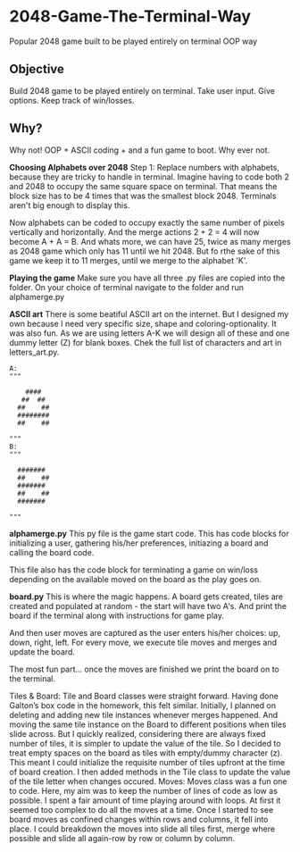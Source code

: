 # 2048-Game-The-Terminal-Way    
Popular 2048 game built to be played entirely on terminal OOP way

## Objective
Build 2048 game to be played entirely on terminal. Take user input. Give options. Keep track of win/losses.

## Why? 
Why not! 
OOP + ASCII coding + and a fun game to boot. Why ever not.

**Choosing Alphabets over 2048**
Step 1: Replace numbers with alphabets, because they are tricky to handle in terminal. Imagine having to code both 2 and 2048 to occupy the same square space on terminal. That means the block size has to be 4 times that was the smallest block 2048. Terminals aren't big enough to display this.

Now alphabets can be coded to occupy exactly the same number of pixels vertically and horizontally. And the merge actions 2 + 2 = 4 will now become A + A = B.
And whats more, we can have 25, twice as many merges as 2048 game which only has 11 until we hit 2048. But fo rthe sake of this game we keep it to 11 merges, until we merge to the alphabet 'K'.

**Playing the game**
Make sure you have all three .py files are copied into the folder.
On your choice of terminal navigate to the folder and run alphamerge.py


**ASCII art**
There is some beatiful ASCII art on the internet. But I designed my own because I need very specific size, shape and coloring-optionality. It was also fun.
As we are using letters A-K we will design all of these and one dummy letter (Z) for blank boxes.
Chek the full list of characters and art in letters_art.py.

```
A:
"""
            
    ####    
   ##  ##   
  ##    ##  
  ########  
  ##    ##  
            
"""
B:
"""
            
  #######   
  ##    ##  
  #######   
  ##    ##  
  #######   
            
"""
```
**alphamerge.py**
This py file is the game start code. This has code blocks for initializing a user, gathering his/her preferences, initiazing a board and calling the board code.

This file also has the code block for terminating a game on win/loss depending on the available moved on the board as the play goes on.

**board.py**
This is where the magic happens. A board gets created, tiles are created and populated at random - the start will have two A's.
And print the board if the terminal along with instructions for game play.


And then user moves are captured as the user enters his/her choices: up, down, right, left.
For every move, we execute tile moves and merges and update the board.

The most fun part... once the moves are finished we print the board on to the terminal.

Tiles & Board:
Tile and Board classes were straight forward. Having done Galton’s box code in
the homework, this felt similar. Initially, I planned on deleting and adding new tile
instances whenever merges happened. And moving the same tile instance on the
Board to different positions when tiles slide across.
But I quickly realized, considering there are always fixed number of tiles, it is
simpler to update the value of the tile. So I decided to treat empty spaces on the board
as tiles with empty/dummy character (z). This meant I could initialize the requisite
number of tiles upfront at the time of board creation. I then added methods in the Tile
class to update the value of the tile letter when changes occured.
Moves:
Moves class was a fun one to code. Here, my aim was to keep the number of
lines of code as low as possible. I spent a fair amount of time playing around with
loops. At first it seemed too complex to do all the moves at a time. Once I started to see
board moves as confined changes within rows and columns, it fell into place. I could
breakdown the moves into slide all tiles first, merge where possible and slide all
again-row by row or column by column.
